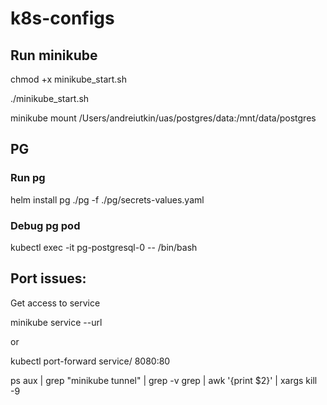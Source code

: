 # k8s-configs

## Run minikube
chmod +x minikube_start.sh

./minikube_start.sh

minikube mount /Users/andreiutkin/uas/postgres/data:/mnt/data/postgres


## PG

### Run pg
helm install pg ./pg -f ./pg/secrets-values.yaml

### Debug pg pod
kubectl exec -it pg-postgresql-0 -- /bin/bash

## Port issues:
Get access to service

minikube service <your-service-name> --url

or

kubectl port-forward service/<service-name> 8080:80

ps aux | grep "minikube tunnel" | grep -v grep | awk '{print $2}' | xargs kill -9